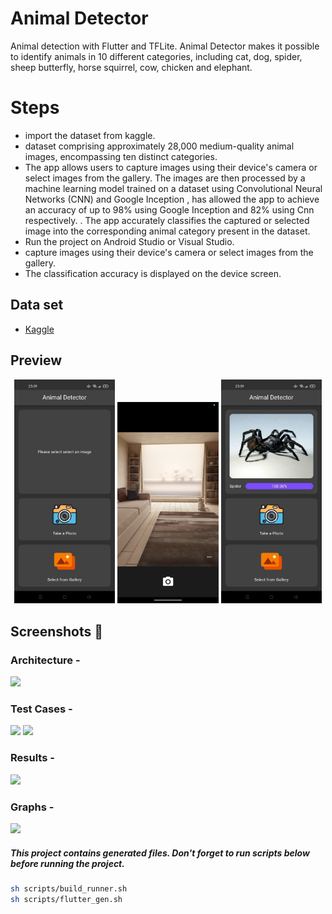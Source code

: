 # Animal Detector
Animal detection with Flutter and TFLite. Animal Detector makes it possible to identify animals in 10 different categories, including cat, dog, spider, sheep butterfly, horse squirrel, cow, chicken and elephant.

# Steps
- import the dataset from kaggle.
- dataset comprising approximately 28,000 medium-quality animal images, encompassing ten distinct categories.
- The app allows users to capture images using their device's camera or select images from the gallery. The images are then processed by a machine learning model trained on a 
  dataset using Convolutional Neural Networks (CNN) and Google Inception , has allowed the app to achieve an accuracy of up to 98% using Google Inception and 82% using Cnn 
  respectively.
. The app accurately classifies the captured or selected image into the corresponding 
  animal category present in the dataset.
- Run the project on Android Studio or Visual Studio.
- capture images using their device's camera or select images from the gallery.
- The classification accuracy is displayed on the device screen.

 





## Data set
- [Kaggle](https://www.kaggle.com/datasets/alessiocorrado99/animals10)

## Preview
<p align='center'>
    <img src="screenshots/1.jpeg" width="32%"/>
    <img src="Screenshot_20230727_192547.png" width="32%"/>
    <img src="screenshots/3.jpeg" width="32%"/>
</p>

## Screenshots 📸

### Architecture -  
<img src="arch.png">

### Test Cases -
<img src="ts1.png">
<img src="ts2.png">

### Results -
<img src="res.png">

### Graphs -
<img src="grph.png">

##### This project contains generated files. Don't forget to run scripts below before running the project.
```sh
sh scripts/build_runner.sh
sh scripts/flutter_gen.sh
```
